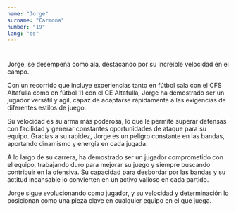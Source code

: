```yaml
---
name: "Jorge"
surname: "Carmona"
number: "19"
lang: "es"
---
```


#

Jorge, se desempeña como ala, destacando por su increíble velocidad en el campo.

Con un recorrido que incluye experiencias tanto en fútbol sala con el CFS Altafulla como en fútbol 11 con el CE Altafulla, Jorge ha demostrado ser un jugador versátil y ágil, capaz de adaptarse rápidamente a las exigencias de diferentes estilos de juego.

Su velocidad es su arma más poderosa, lo que le permite superar defensas con facilidad y generar constantes oportunidades de ataque para su equipo. Gracias a su rapidez, Jorge es un peligro constante en las bandas, aportando dinamismo y energía en cada jugada.

A lo largo de su carrera, ha demostrado ser un jugador comprometido con el equipo, trabajando duro para mejorar su juego y siempre buscando contribuir en la ofensiva. Su capacidad para desbordar por las bandas y su actitud incansable lo convierten en un activo valioso en cada partido.

Jorge sigue evolucionando como jugador, y su velocidad y determinación lo posicionan como una pieza clave en cualquier equipo en el que juega.
